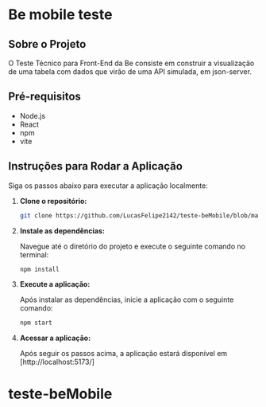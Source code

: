 # Be mobile teste

## Sobre o Projeto

O Teste Técnico para Front-End da Be consiste em construir a visualização de uma tabela com dados que virão de uma API simulada, em json-server.

## Pré-requisitos

- Node.js
- React
- npm
- vite


## Instruções para Rodar a Aplicação

Siga os passos abaixo para executar a aplicação localmente:

1. **Clone o repositório:**

   ```bash
   git clone https://github.com/LucasFelipe2142/teste-beMobile/blob/main/README.md
   ```

2. **Instale as dependências:**

   Navegue até o diretório do projeto e execute o seguinte comando no terminal:

   ```bash
   npm install
   ```

3. **Execute a aplicação:**

   Após instalar as dependências, inicie a aplicação com o seguinte comando:

   ```bash
   npm start
   ```

4. **Acessar a aplicação:**

   Após seguir os passos acima, a aplicação estará disponível em [http://localhost:5173/]

# teste-beMobile
